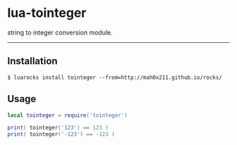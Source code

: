 lua-tointeger
=========

string to integer conversion module.

---

## Installation

```
$ luarocks install tointeger --from=http://mah0x211.github.io/rocks/
```


## Usage


```lua
local tointeger = require('tointeger')

print( tointeger('123') == 123 )
print( tointeger('-123') == -123 )
```

